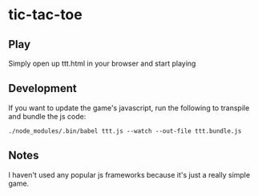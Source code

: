 # tic-tac-toe

## Play
Simply open up ttt.html in your browser and start playing

## Development
If you want to update the game's javascript, run the following to transpile 
and bundle the js code:
```
./node_modules/.bin/babel ttt.js --watch --out-file ttt.bundle.js
```

## Notes
I haven't used any popular js frameworks because it's just a really simple game.